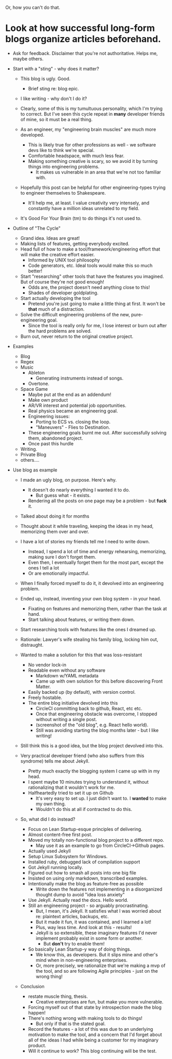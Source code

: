Or, how you can't do that.

# Look at how successful long-form blogs organize articles beforehand.
* Ask for feedback. Disclaimer that you're not authoritative. Helps me, maybe others.

* Start with a "sting" - why does it matter?
  * This blog is ugly. Good.
    * Brief sting re: blog epic.
  * I like writing - why don't I do it?
  * Clearly, some of this is my tumultuous personality, which I'm trying to correct. But I've seen this cycle repeat in **many** developer friends of mine, so it must be a real thing.
  
  * As an engineer, my "engineering brain muscles" are much more developed.
    * This is likely true for other professions as well - we software devs like to think we're special.
    * Comfortable headspace, with much less fear.    
    * Making something creative is scary, so we avoid it by turning things into engineering problems.
      * It makes us vulnerable in an area that we're not too familiar with.
  * Hopefully this post can be helpful for other engineering-types trying to engineer themselves to Shakespeare.
    * It'll help me, at least. I value creativity very intensely, and constantly have a million ideas unrelated to my field.
  * It's Good For Your Brain (tm) to do things it's not used to.

* Outline of "The Cycle"
  * Grand idea. Ideas are great!
  * Making lists of features, getting everybody excited.
  * Head full of how to make a tool/framework/engineering effort that will make the creative effort easier. 
    * Informed by UNIX tool philosophy
    * Code generators, etc. Ideal tools would make this so much better!
  * Start "researching" other tools that have the features you imagined. But of course they're not good enough!
    * Odds are, the project doesn't need anything close to this!
    * Shades of developer goldplating.
  * Start actually developing the tool
    * Pretend you're just going to make a little thing at first. It won't be **that** much of a distraction.
  * Solve the difficult engineering problems of the new, pure-engineering goal.
    * Since the tool is really only for me, I lose interest or burn out after the hard problems are solved.
  * Burn out, never return to the original creative project.

* Examples
  * Blog
  * Regex
  * Music
    * Ableton
      * Generating instruments instead of songs.
    * Overtone.
  * Space Game
    * Maybe put at the end as an addendum!
    * Make own product
    * AR/VR interest and potential job opportunities.
    * Real physics became an engineering goal.
    * Engineering issues:
      * Porting to ECS vs. closing the loop.
      * "Maneuvers" - Flies to Destination.
    * These engineering goals burnt me out. After successfully solving them, abandoned project.    
    * Once past this hurdle 
  * Writing.
  * Private Blog
  * others....
  
* Use blog as example
  * I made an ugly blog, on purpose. Here's why.
    * It doesn't do nearly everything I wanted it to do.
      * But guess what - it exists.
    * Rendering all the posts on one page may be a problem - but **fuck** it.
  * Talked about doing it for months
  * Thought about it while traveling, keeping the ideas in my head, memorizing them over and over.
  * I have a lot of stories my friends tell me I need to write down.
    * Instead, I spend a lot of time and energy rehearsing, memorizing, making sure I don't forget them.
    * Even then, I eventually forget them for the most part, except the ones I tell a lot
    * Or are emotionally impactful.
  * When I finally forced myself to do it, it devolved into an engineering problem.
  * Ended up, instead, inventing your own blog system - in your head.
    * Fixating on features and memorizing them, rather than the task at hand.
    * Start talking about features, or writing them down.
  * Start researching tools with features like the ones I dreamed up.
  * Rationale: Lawyer's wife stealing his family blog, locking him out, distraught.
  * Wanted to make a solution for this that was loss-resistant
    * No vendor lock-in
    * Readable even without any software
      * Markdown w/YAML metadata
      * Came up with own solution for this before discovering Front Matter.
    * Easily backed up (by default), with version control.
    * Freely hostable.
    * The entire blog initiative devolved into this
      * CircleCI committing back to github, React, etc etc.
      * Once that engineering obstacle was overcome, I stopped without writing a single post.
      * (screenshot of the "old blog", e.g. React hello world).
      * Still was avoiding starting the blog months later - but I like writing!
  * Still think this is a good idea, but the blog project devolved into this.
  * Very practical developer friend (who also suffers from this syndrome) tells me about Jekyll.
    * Pretty much exactly the blogging system I came up with in my head.
    * I spent maybe 10 minutes trying to understand it, without rationalizing that it wouldn't work for me.
    * Halfheartedly tried to set it up on Github
      * It's very easy to set up. I just didn't want to. I **wanted** to make my own thing.
      * Wouldn't do this at all if contracted to do this.
  
  * So, what did I do instead?
    * Focus on Lean Startup-esque principles of delivering.
    * Almost content-free first post.      
    * Moved my totally non-functional blog project to a different repo.
      * May use it as an example to go from CircleCI->Github pages.
    * Actually used Jekyll
    * Setup Linux Subsystem for Windows.
    * Installed ruby, debugged lack of compilation support
    * Got Jekyll running locally.
    * Figured out how to smash all posts into one big file
    * Insisted on using only markdown, transcribed examples.
    * Intentionally make the blog as feature-free as possible
      * Write down the features not implementing in a disorganized thought dump to avoid "idea loss anxiety"
    * Use Jekyll. Actually read the docs. Hello world.
    * Still an engineering project - so arguably procrastinating.
      * But, I mean, it's Jekyll. It satisfies what I was worried about re: plaintext articles, backups, etc.
      * But it made it fun, it was contained, and I learned a lot!
      * Plus, way less time. And look at this - results!
      * Jekyll is so extensible, these imaginary features I'd never implement probably exist in some form or another.
        * But **don't** try to enable them!
    * So basically Lean Startup-y way of doing things.
      * We know this, as developers. But it slips mine and other's mind when in non-engineering enterprises.    
      * Or, more precisely, we rationalize that we're making a mvp of the tool, and so are following Agile principles - just on the wrong thing!
  
  * Conclusion
    * restate muscle thing, thesis.
      * Creative enterprises are fun, but make you more vulnerable.
    * Forcing myself out of that state by introspection made the blog happen!    
    * There's nothing wrong with making tools to do things!
      * But only if that is the stated goal.
    * Record the features - a lot of this was due to an underlying motivation to make the tool, and a concern that I'd forget about all of the ideas I had while being a customer for my imaginary product.
    * Will it continue to work? This blog continuing will be the test.